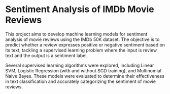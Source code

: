 # Sentiment Analysis of IMDb Movie Reviews
This project aims to develop machine learning models for sentiment analysis of movie reviews using the IMDb 50K dataset. The objective is to predict whether a review expresses positive or negative sentiment based on its text, tackling a supervised learning problem where the input is review text and the output is a sentiment label.

Several supervised learning algorithms were explored, including Linear SVM, Logistic Regression (with and without SGD training), and Multinomial Naive Bayes. These models were evaluated to determine their effectiveness in text classification and accurately categorizing the sentiment of movie reviews.
